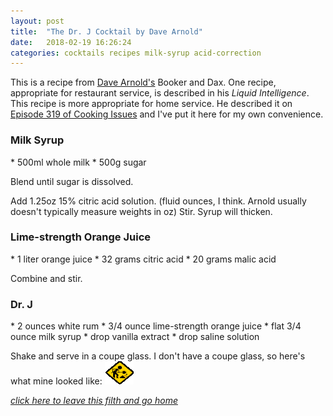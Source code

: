 ```yaml
---
layout: post
title:  "The Dr. J Cocktail by Dave Arnold"
date:   2018-02-19 16:26:24
categories: cocktails recipes milk-syrup acid-correction
---
```

This is a recipe from [Dave Arnold's](https://twitter.com/@CookingIssues) Booker and Dax. One recipe, appropriate for restaurant service, is described in his *Liquid Intelligence*. This recipe is more appropriate for home service. He described it on [Episode 319 of Cooking Issues](http://heritageradionetwork.org/podcast/hookered-up-drinks/) and I've put it here for my own convenience.

<h3> Milk Syrup </h3>
* 500ml whole milk
* 500g sugar

Blend until sugar is dissolved.

Add 1.25oz 15% citric acid solution. (fluid ounces, I think. Arnold usually doesn't typically measure weights in oz)
Stir. Syrup will thicken.

<h3> Lime-strength Orange Juice</h3>
* 1 liter orange juice
* 32 grams citric acid
* 20 grams malic acid

Combine and stir.

<h3> Dr. J </h3>
* 2 ounces white rum
* 3/4 ounce lime-strength orange juice
* flat 3/4 ounce milk syrup
* drop vanilla extract
* drop saline solution

Shake and serve in a coupe glass. I don't have a coupe glass, so here's what mine looked like:
<img src="/images/construction_spin.gif" alt="I haven't taken a picture of this yet." />

*[click here to leave this filth and go home]({{site.url}})*
